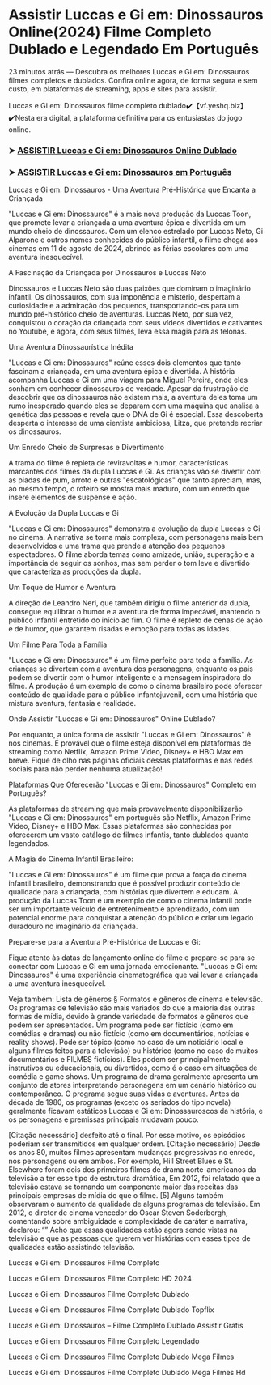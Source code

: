 # Assistir Luccas e Gi em: Dinossauros Online(2024) Filme Completo Dublado e Legendado Em Português

23 minutos atrás — Descubra os melhores Luccas e Gi em: Dinossauros filmes completos e dublados. Confira online agora, de forma segura e sem custo, em plataformas de streaming, apps e sites para assistir.

Luccas e Gi em: Dinossauros filme completo dublado✔️【vf.yeshq.biz】✔️Nesta era digital, a plataforma definitiva para os entusiastas do jogo online.


### ➤ [ASSISTIR Luccas e Gi em: Dinossauros Online Dublado](https://vf.yeshq.biz/pt/movie/1244009)

### ➤ [ASSISTIR Luccas e Gi em: Dinossauros em Português](https://vf.yeshq.biz/pt/movie/1244009)

Luccas e Gi em: Dinossauros - Uma Aventura Pré-Histórica que Encanta a Criançada

"Luccas e Gi em: Dinossauros" é a mais nova produção da Luccas Toon, que promete levar a criançada a uma aventura épica e divertida em um mundo cheio de dinossauros. Com um elenco estrelado por Luccas Neto, Gi Alparone e outros nomes conhecidos do público infantil, o filme chega aos cinemas em 11 de agosto de 2024, abrindo as férias escolares com uma aventura inesquecível.

A Fascinação da Criançada por Dinossauros e Luccas Neto

Dinossauros e Luccas Neto são duas paixões que dominam o imaginário infantil. Os dinossauros, com sua imponência e mistério, despertam a curiosidade e a admiração dos pequenos, transportando-os para um mundo pré-histórico cheio de aventuras. Luccas Neto, por sua vez, conquistou o coração da criançada com seus vídeos divertidos e cativantes no Youtube, e agora, com seus filmes, leva essa magia para as telonas.

Uma Aventura Dinossaurística Inédita

"Luccas e Gi em: Dinossauros" reúne esses dois elementos que tanto fascinam a criançada, em uma aventura épica e divertida. A história acompanha Luccas e Gi em uma viagem para Miguel Pereira, onde eles sonham em conhecer dinossauros de verdade. Apesar da frustração de descobrir que os dinossauros não existem mais, a aventura deles toma um rumo inesperado quando eles se deparam com uma máquina que analisa a genética das pessoas e revela que o DNA de Gi é especial. Essa descoberta desperta o interesse de uma cientista ambiciosa, Litza, que pretende recriar os dinossauros.

Um Enredo Cheio de Surpresas e Divertimento

A trama do filme é repleta de reviravoltas e humor, características marcantes dos filmes da dupla Luccas e Gi. As crianças vão se divertir com as piadas de pum, arroto e outras "escatológicas" que tanto apreciam, mas, ao mesmo tempo, o roteiro se mostra mais maduro, com um enredo que insere elementos de suspense e ação.

A Evolução da Dupla Luccas e Gi

"Luccas e Gi em: Dinossauros" demonstra a evolução da dupla Luccas e Gi no cinema. A narrativa se torna mais complexa, com personagens mais bem desenvolvidos e uma trama que prende a atenção dos pequenos espectadores. O filme aborda temas como amizade, união, superação e a importância de seguir os sonhos, mas sem perder o tom leve e divertido que caracteriza as produções da dupla.

Um Toque de Humor e Aventura

A direção de Leandro Neri, que também dirigiu o filme anterior da dupla, consegue equilibrar o humor e a aventura de forma impecável, mantendo o público infantil entretido do início ao fim. O filme é repleto de cenas de ação e de humor, que garantem risadas e emoção para todas as idades.

Um Filme Para Toda a Família

"Luccas e Gi em: Dinossauros" é um filme perfeito para toda a família. As crianças se divertem com a aventura dos personagens, enquanto os pais podem se divertir com o humor inteligente e a mensagem inspiradora do filme. A produção é um exemplo de como o cinema brasileiro pode oferecer conteúdo de qualidade para o público infantojuvenil, com uma história que mistura aventura, fantasia e realidade.

Onde Assistir "Luccas e Gi em: Dinossauros" Online Dublado?

Por enquanto, a única forma de assistir "Luccas e Gi em: Dinossauros" é nos cinemas. É provável que o filme esteja disponível em plataformas de streaming como Netflix, Amazon Prime Video, Disney+ e HBO Max em breve. Fique de olho nas páginas oficiais dessas plataformas e nas redes sociais para não perder nenhuma atualização!

Plataformas Que Oferecerão "Luccas e Gi em: Dinossauros" Completo em Português?

As plataformas de streaming que mais provavelmente disponibilizarão "Luccas e Gi em: Dinossauros" em português são Netflix, Amazon Prime Video, Disney+ e HBO Max. Essas plataformas são conhecidas por oferecerem um vasto catálogo de filmes infantis, tanto dublados quanto legendados.

A Magia do Cinema Infantil Brasileiro:

"Luccas e Gi em: Dinossauros" é um filme que prova a força do cinema infantil brasileiro, demonstrando que é possível produzir conteúdo de qualidade para a criançada, com histórias que divertem e educam. A produção da Luccas Toon é um exemplo de como o cinema infantil pode ser um importante veículo de entretenimento e aprendizado, com um potencial enorme para conquistar a atenção do público e criar um legado duradouro no imaginário da criançada.

Prepare-se para a Aventura Pré-Histórica de Luccas e Gi:

Fique atento às datas de lançamento online do filme e prepare-se para se conectar com Luccas e Gi em uma jornada emocionante. "Luccas e Gi em: Dinossauros" é uma experiência cinematográfica que vai levar a criançada a uma aventura inesquecível.



Veja também: Lista de gêneros § Formatos e gêneros de cinema e televisão. Os programas de televisão são mais variados do que a maioria das outras formas de mídia, devido à grande variedade de formatos e gêneros que podem ser apresentados. Um programa pode ser fictício (como em comédias e dramas) ou não fictício (como em documentários, notícias e reality shows). Pode ser tópico (como no caso de um noticiário local e alguns filmes feitos para a televisão) ou histórico (como no caso de muitos documentários e FILMES fictícios). Eles podem ser principalmente instrutivos ou educacionais, ou divertidos, como é o caso em situações de comédia e game shows. Um programa de drama geralmente apresenta um conjunto de atores interpretando personagens em um cenário histórico ou contemporâneo. O programa segue suas vidas e aventuras. Antes da década de 1980, os programas (exceto os seriados do tipo novela) geralmente ficavam estáticos Luccas e Gi em: Dinossauroscos da história, e os personagens e premissas principais mudavam pouco.

[Citação necessário] desfeito até o final. Por esse motivo, os episódios poderiam ser transmitidos em qualquer ordem. [Citação necessário] Desde os anos 80, muitos filmes apresentam mudanças progressivas no enredo, nos personagens ou em ambos. Por exemplo, Hill Street Blues e St. Elsewhere foram dois dos primeiros filmes de drama norte-americanos da televisão a ter esse tipo de estrutura dramática, Em 2012, foi relatado que a televisão estava se tornando um componente maior das receitas das principais empresas de mídia do que o filme. [5] Alguns também observaram o aumento da qualidade de alguns programas de televisão. Em 2012, o diretor de cinema vencedor do Oscar Steven Soderbergh, comentando sobre ambiguidade e complexidade de caráter e narrativa, declarou: “” Acho que essas qualidades estão agora sendo vistas na televisão e que as pessoas que querem ver histórias com esses tipos de qualidades estão assistindo televisão.

Luccas e Gi em: Dinossauros Filme Completo

Luccas e Gi em: Dinossauros Filme Completo HD 2024

Luccas e Gi em: Dinossauros Filme Completo Dublado

Luccas e Gi em: Dinossauros Filme Completo Dublado Topflix

Luccas e Gi em: Dinossauros – Filme Completo Dublado Assistir Gratis

Luccas e Gi em: Dinossauros Filme Completo Legendado

Luccas e Gi em: Dinossauros Filme Completo Dublado Mega Filmes

Luccas e Gi em: Dinossauros Filme Completo Dublado Mega Filmes Hd
